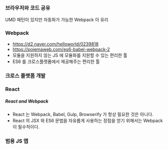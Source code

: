 ### 브라우저와 코드 공유
UMD 패턴이 있지만 자동화가 가능한 Webpack 이 유리

### Webpack
* https://d2.naver.com/helloworld/0239818
* https://poiemaweb.com/es6-babel-webpack-2
* 모듈을 지원하지 않는 JS 에 모듈화를 지원할 수 있는 편리한 툴
* ES6 를 크로스플랫폼에서 제공해주는 편리한 툴

### 크로스 플랫폼 개발

### React
##### React and Webpack
* React 는 Webpack, Babel, Gulp, Browserify 가 항상 필요한 것은 아니다.
* React 의 JSX 와 ES6 문법을 자유롭게 사용하는 장점을 얻기 위해서는 Webpack 이 필수적이다.

### 범용 JS 앱
